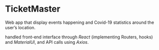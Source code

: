 # TicketMaster

Web app that display events happening and Covid-19 statistics around the user’s location.

handled front-end interface through *React* (implementing Routers, hooks) and *MaterialUI*, and API calls using *Axios*.

 
